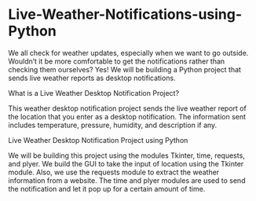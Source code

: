 # Live-Weather-Notifications-using-Python

We all check for weather updates, especially when we want to go outside. Wouldn’t it be more comfortable to get the notifications rather than checking them ourselves? Yes! We will be building a Python project that sends live weather reports as desktop notifications.

What is a Live Weather Desktop Notification Project?

This weather desktop notification project sends the live weather report of the location that you enter as a desktop notification. The information sent includes temperature, pressure, humidity, and description if any.

Live Weather Desktop Notification Project using Python

We will be building this project using the modules Tkinter, time, requests, and plyer. We build the GUI to take the input of location using the Tkinter module. Also, we use the requests module to extract the weather information from a website. The time and plyer modules are used to send the notification and let it pop up for a certain amount of time.
